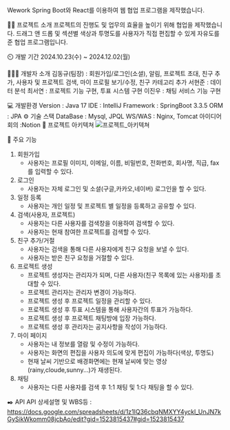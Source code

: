 Wework
Spring Boot와 React를 이용하여 웹 협업 프로그램을 제작했습니다.

👨‍🏫 프로젝트 소개
프로젝트의 진행도 및 업무의 효율을 높이기 위해 협업을 제작했습니다.
드래그 앤 드롭 및 섹션별 색상과 투명도를 사용자가 직접 편집할 수 있게 자유도를 준 협업 프로그램입니다.

⏲️ 개발 기간
2024.10.23(수) ~ 2024.12.02(월)

🧑‍🤝‍🧑 개발자 소개
김동규(팀장) : 회원가입/로그인(소셜), 알림, 프로젝트 초대, 친구 추가, 사용자 및 프로젝트 검색, 마이 프로필 보기/수정, 친구 카테고리 추가
서현준       : 데이터 분석
최서연       : 프로젝트 기능 구현, 투표 시스템 구현
이진우       : 채팅 서비스 기능 구현

💻 개발환경
Version : Java 17
IDE : IntelliJ
Framework : SpringBoot 3.3.5
ORM : JPA
⚙️ 기술 스택
DataBase : Mysql, JPQL
WS/WAS : Nginx, Tomcat
아이디어 회의 :Notion
📝 프로젝트 아키텍쳐
![프로젝트_아키텍쳐](https://github.com/user-attachments/assets/612fbd75-512b-4f2c-bc15-93c74a09e5f4)

📌 주요 기능
1. 회원가입
   - 사용자는 프로필 이미지, 이메일, 이름, 비밀번호, 전화번호, 회사명, 직급, fax를 입력할 수 있다.
2. 로그인
   - 사용자는 자체 로그인 및 소셜(구글,카카오,네이버) 로그인을 할 수 있다.
3. 일정 등록
   - 사용자는 개인 일정 및 프로젝트 별 일정을 등록하고 공유할 수 있다.
3. 검색(사용자, 프로젝트)
   - 사용자는 다른 사용자를 검색창을 이용하여 검색할 수 있다.
   - 사용자는 현재 참여한 프로젝트를 검색할 수 있다.
4. 친구 추가/거절
   - 사용자는 검색을 통해 다른 사용자에게 친구 요청을 보낼 수 있다.
   - 사용자는 받은 친구 요청을 거절할 수 있다.
5. 프로젝트 생성
   - 프로젝트 생성자는 관리자가 되며, 다른 사용자(친구 목록에 있는 사용자)를 초대할 수 있다.
   - 프로젝트 관리자는 관리자 변경이 가능하다.
   - 프로젝트 생성 후 프로젝트 일정을 관리할 수 있다.
   - 프로젝트 생성 후 투표 시스템을 통해 사용자간의 투표가 가능하다.
   - 프로젝트 생성 후 프로젝트 채팅방에 입장 가능하다.
   - 프로젝트 생성 후 관리자는 공지사항을 작성이 가능하다.
6. 마이 페이지
   - 사용자는 내 정보를 열람 및 수정이 가능하다.
   - 사용자는 화면의 편집을 사용자 의도에 맞게 편집이 가능하다(색상, 투명도)
   - 현재 날씨 기반으로 배경화면에는 현재 날씨에 맞는 영상(rainy,cloude,sunny...)가 재생된다.
7. 채팅
    - 사용자는 다른 사용자를 검색 후 1:1 채팅 및 1:다 채팅을 할 수 있다.

✒️ API
API 상세설명 및 WBS등 : https://docs.google.com/spreadsheets/d/1z1IQ36cbqNMXYY4yckl_UnJN7kGySikWkomm08jcbAo/edit?gid=1523815437#gid=1523815437
